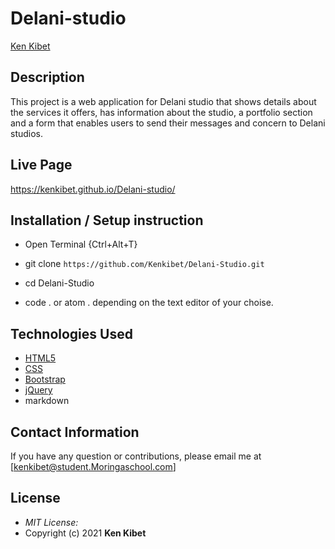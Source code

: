 # Delani-studio
[Ken Kibet](https://github.com/Kenkibet)

## Description

This project is a web application for Delani studio that shows details about the services it offers, has information about the studio, a portfolio section and a form that enables users to send their messages and concern to Delani studios. 


## Live Page 
https://kenkibet.github.io/Delani-studio/


## Installation / Setup instruction
* Open Terminal {Ctrl+Alt+T}

* git clone ```https://github.com/Kenkibet/Delani-Studio.git```

* cd Delani-Studio

* code . or atom . depending on the text editor of your choise.

## Technologies Used

* [HTML5](https://github.com/topics/html5)
* [CSS](https://github.com/topics/css3)
* [Bootstrap](https://github.com/topics/bootstrap)
* [jQuery](https://github.com/topics/javascript)
* markdown

## Contact Information 

If you have any question or contributions, please email me at [kenkibet@student.Moringaschool.com]

## License
* *MIT License:*
* Copyright (c) 2021 **Ken Kibet**
